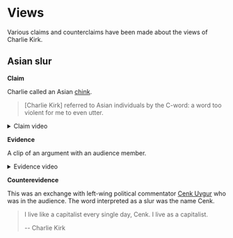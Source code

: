 # Views

Various claims and counterclaims have been made about the views of Charlie Kirk.

## Asian slur

**Claim**

Charlie called an Asian [chink](https://en.wiktionary.org/wiki/Chink).

> [Charlie Kirk] referred to Asian individuals by the C-word: a word too violent for me to even utter.

<details>
  <summary>Claim video</summary>
  <iframe frameborder="0" width="560" height="315" src="https://www.youtube.com/embed/apyCJlSm4Q4?disablekb=1&start=141&end=145" allow="fullscreen"></iframe>
</details>

**Evidence**

A clip of an argument with an audience member.

<details>
  <summary>Evidence video</summary>
  <iframe frameborder="0" width="560" height="315" src="https://www.youtube.com/embed/apyCJlSm4Q4?disablekb=1&start=101&end=105" allow="fullscreen"></iframe>
</details>

**Counterevidence**

This was an exchange with left-wing political commentator [Cenk Uygur](https://en.wikipedia.org/wiki/Cenk_Uygur) who was in the audience. The word interpreted as a slur was the name Cenk.

> I live like a capitalist every single day, Cenk. I live as a capitalist.
>
> -- Charlie Kirk

